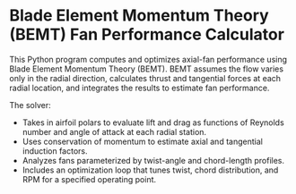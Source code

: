 # Blade Element Momentum Theory (BEMT) Fan Performance Calculator

This Python program computes and optimizes axial-fan performance using Blade Element Momentum Theory (BEMT). BEMT assumes the flow varies only in the radial direction,
calculates thrust and tangential forces at each radial location, and integrates the results to estimate fan performance.

The solver:
- Takes in airfoil polars to evaluate lift and drag as functions of Reynolds number and angle of attack at each radial station.
- Uses conservation of momentum to estimate axial and tangential induction factors.
- Analyzes fans parameterized by twist-angle and chord-length profiles.
- Includes an optimization loop that tunes twist, chord distribution, and RPM for a specified operating point.
